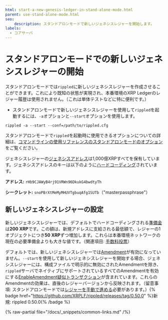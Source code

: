 ```yaml
---
html: start-a-new-genesis-ledger-in-stand-alone-mode.html
parent: use-stand-alone-mode.html
seo:
    description: スタンドアロンモードで新しいジェネシスレジャーを開始します。
labels:
  - コアサーバ
---
```

# スタンドアロンモードでの新しいジェネシスレジャーの開始

スタンドアロンモードでは`rippled`に新しいジェネシスレジャーを作成させることができます。これにより既知の状態が実現され、本番環境のXRP Ledgerのレジャー履歴は使用されません。（これは単体テストなどに特に便利です。）

* スタンドアロンモードで新しいジェネシスレジャーを使用して`rippled`を起動するには、`-a`オプションと`--start`オプションを使用します。

```
rippled -a --start --conf=/path/to/rippled.cfg
```

スタンドアロンモードで`rippled`を起動時に使用できるオプションについての詳細は、[コマンドラインの使用リファレンスのスタンドアロンモードのオプション](../commandline-usage.md#スタンドアロンモードのオプション)をご覧ください。

ジェネシスレジャーの[ジェネシスアドレス](../../concepts/accounts/addresses.md#特別なアドレス)は1,000億XRPすべてを保有しています。ジェネシスアドレスのキーは以下のように[ハードコーディング](https://github.com/XRPLF/rippled/blob/94ed5b3a53077d815ad0dd65d490c8d37a147361/src/ripple/app/ledger/Ledger.cpp#L184)されています。

**アドレス:** `rHb9CJAWyB4rj91VRWn96DkukG4bwdtyTh`

**シークレット:** `snoPBrXtMeMyMHUVTgbuqAfg1SUTb`（"masterpassphrase"）

## 新しいジェネシスレジャーの設定

新しいジェネシスレジャーでは、デフォルトでハードコーディングされる[準備金](../../concepts/accounts/reserves.md)は**200 XRP**です。この額は、新規アドレスに支給される最低額で、レジャーの1オブジェクトにつき**50 XRP**ずつ増加します。これらは本番環境ネットワークの現在の必要準備金よりも大きな値です。（関連項目: [手数料投票](../../concepts/consensus-protocol/fee-voting.md)）

デフォルトでは、新しいジェネシスレジャーでは[Amendment](../../concepts/networks-and-servers/amendments.md)が有効になっていません。`--start`を使用して新しいジェネシスレジャーを開始する場合、ジェネシスレジャーには、構成ファイルで明示的に無効にされたAmendmentを除き、`rippled`サーバでネイティブにサポートされているすべてのAmendmentを有効にする[EnableAmendment疑似トランザクション](../../references/protocol/transactions/pseudo-transaction-types/enableamendment.md)が含まれています。これらのAmendmentの効果は、直後のレジャーバージョンから反映されます。（留意事項: スタンドアロンモードでは[レジャーを手動で進める](advance-the-ledger-in-stand-alone-mode.md)必要があります。）{% badge href="https://github.com/XRPLF/rippled/releases/tag/0.50.0" %}新規: rippled 0.50.0{% /badge %}

{% raw-partial file="/docs/_snippets/common-links.md" /%}
